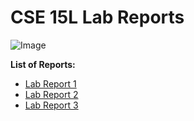 # CSE 15L Lab Reports
![Image](https://ucsdnews.ucsd.edu/news_uploads/Resized_Geisel_Library_08.31.jpg)

**List of Reports:**

- [Lab Report 1](https://bcli12.github.io/cse15l-lab-reports/lab-report-1-week-2.html)
- [Lab Report 2](https://bcli12.github.io/cse15l-lab-reports/lab-report-2-week-4.html)
- [Lab Report 3](https://bcli12.github.io/cse15l-lab-reports/lab-report-3-week-6.html)




